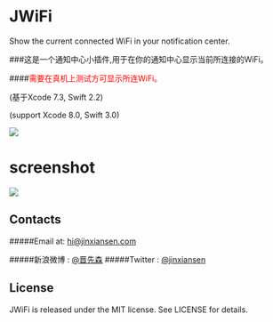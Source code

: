 # JWiFi

Show the current connected WiFi in your notification center.
 
###这是一个通知中心小插件,用于在你的通知中心显示当前所连接的WiFi。

####<font color=red>需要在真机上测试方可显示所连WiFi。</font>

(基于Xcode 7.3, Swift 2.2)

(support Xcode 8.0, Swift 3.0)

[![](app-store-logo.png)](https://itunes.apple.com/cn/app/id1131504234)

# screenshot

![](6.png)

 

## Contacts

#####Email at: hi@jinxiansen.com

#####新浪微博 : [@晋先森](http://weibo.com/3205872327/)
#####Twitter : [@jinxiansen](https://twitter.com/jinxiansen)

## License

JWiFi is released under the MIT license. See LICENSE for details.